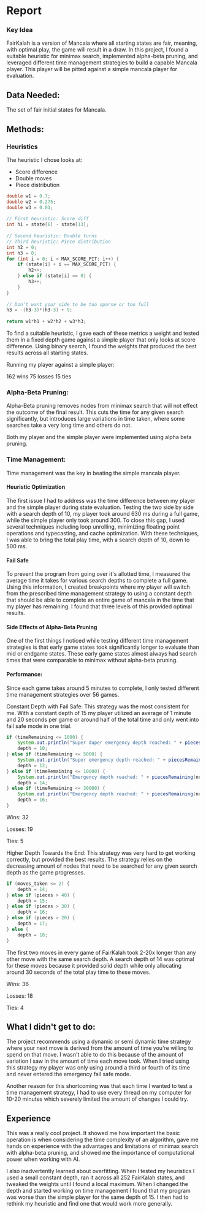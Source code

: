 # Report
### Key Idea

FairKalah is a version of Mancala where all starting states are fair, meaning, with optimal play, the game will result in a draw. In this project, I found a suitable heuristic for minimax search, implemented alpha-beta pruning, and leveraged different time management strategies to build a capable Mancala player. This player will be pitted against a simple mancala player for evaluation.

## Data Needed:

The set of fair initial states for Mancala.

## Methods:

### Heuristics

The heuristic I chose looks at:

- Score difference
- Double moves
- Piece distribution

```Java
double w1 = 0.7;  
double w2 = 0.275;  
double w3 = 0.01;  
  
// First heuristic: Score diff  
int h1 = state[6] - state[13];  
  
// Second heuristic: Double turns 
// Third heuristic: Piece distribution
int h2 = 0;  
int h3 = 0;  
for (int i = 0; i < MAX_SCORE_PIT; i++) {
	if (state[i] + i == MAX_SCORE_PIT) {  
	    h2++;  
	} else if (state[i] == 0) {  
	    h3++;  
	}  
}
  
// Don't want your side to be too sparse or too full  
h3 = -(h3-3)*(h3-3) + 9;  
  
return w1*h1 + w2*h2 + w3*h3;
```

To find a suitable heuristic, I gave each of these metrics a weight and tested them in a fixed depth game against a simple player that only looks at score difference. Using binary search, I found the weights that produced the best results across all starting states.

Running my player against a simple player:

162 wins
75 losses
15 ties

### Alpha-Beta Pruning:

Alpha-Beta pruning removes nodes from minimax search that will not effect the outcome of the final result. This cuts the time for any given search significantly, but introduces large variations in time taken, where some searches take a very long time and others do not.

Both my player and the simple player were implemented using alpha beta pruning.

### Time Management:

Time management was the key in beating the simple mancala player.

#### Heuristic Optimization

The first issue I had to address was the time difference between my player and the simple player during state evaluation. Testing the two side by side with a search depth of 10, my player took around 630 ms during a full game, while the simple player only took around 300. To close this gap, I used several techniques including loop unrolling, minimizing floating point operations and typecasting, and cache optimization. With these techniques, I was able to bring the total play time, with a search depth of 10, down to 500 ms. 

#### Fail Safe

To prevent the program from going over it's allotted time, I measured the average time it takes for various search depths to complete a full game. Using this information, I created breakpoints where my player will switch from the prescribed time management strategy to using a constant depth that should be able to complete an entire game of mancala in the time that my player has remaining. I found that three levels of this provided optimal results.

#### Side Effects of Alpha-Beta Pruning

One of the first things I noticed while testing different time management strategies is that early game states took significantly longer to evaluate than mid or endgame states. These early game states almost always had search times that were comparable to minimax without alpha-beta pruning.

#### Performance:

Since each game takes around 5 minutes to complete, I only tested different time management strategies over 56 games.

Constant Depth with Fail Safe:
This strategy was the most consistent for me. With a constant depth of 15 my player utilized an average of 1 minute and 20 seconds per game or around half of the total time and only went into fail safe mode in one trial.

```Java
if (timeRemaining <= 1000) {  
    System.out.println("Super duper emergency depth reached: " + piecesRemaining(node));  
    depth = 10;  
} else if (timeRemaining <= 5000) {  
    System.out.println("Super emergency depth reached: " + piecesRemaining(node));  
    depth = 12;  
} else if (timeRemaining <= 10000) {  
    System.out.println("Emergency depth reached: " + piecesRemaining(node));  
    depth = 14;  
} else if (timeRemaining <= 30000) {  
    System.out.println("Emergency depth reached: " + piecesRemaining(node));  
    depth = 16;  
}
```


Wins: 32

Losses: 19

Ties: 5

Higher Depth Towards the End:
This strategy was very hard to get working correctly, but provided the best results. The strategy relies on the decreasing amount of nodes that need to be searched for any given search depth as the game progresses.

```Java
if (moves_taken <= 2) {  
    depth = 14;  
} else if (pieces > 40) {  
    depth = 15;  
} else if (pieces > 30) {  
    depth = 16;  
} else if (pieces > 20) {  
    depth = 17;  
} else {  
    depth = 18;  
}
```

The first two moves in every game of FairKalah took 2-20x longer than any other move with the same search depth. A search depth of 14 was optimal for these moves because it provided solid depth while only allocating around 30 seconds of the total play time to these moves.

Wins: 36

Losses: 18

Ties: 4

## What I didn't get to do:

The project recommends using a dynamic or semi dynamic time strategy where your next move is derived from the amount of time you're willing to spend on that move. I wasn't able to do this because of the amount of variation I saw in the amount of time each move took. When I tried using this strategy my player was only using around a third or fourth of its time and never entered the emergency fail safe mode.

Another reason for this shortcoming was that each time I wanted to test a time management strategy, I had to use every thread on my computer for 10-20 minutes which severely limited the amount of changes I could try.

## Experience

This was a really cool project. It showed me how important the basic operation is when considering the time complexity of an algorithm, gave me hands on experience with the advantages and limitations of minimax search with alpha-beta pruning, and showed me the importance of computational power when working with AI.

I also inadvertently learned about overfitting. When I tested my heuristics I used a small constant depth, ran it across all 252 FairKalah states, and tweaked the weights until I found a local maximum. When I changed the depth and started working on time management I found that my program was worse than the simple player for the same depth of 15. I then had to rethink my heuristic and find one that would work more generally.